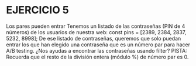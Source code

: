 # EJERCICIO 5
Los pares pueden entrar
Tenemos un listado de las contraseñas (PIN de 4 números) de los usuarios de nuestra web:
const pins = [2389, 2384, 2837, 5232, 8998];
De ese listado de contraseñas, queremos que solo puedan entrar los que han elegido una contraseña que es un número par para hacer A/B testing. ¿Nos ayudas a encontrar las contraseñas usando filter?
PISTA: Recuerda que el resto de la división entera (módulo %) de número par es 0.